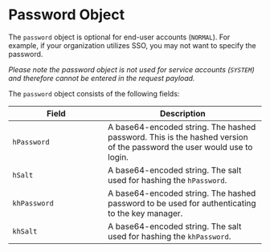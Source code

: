 # Password Object

The `password` object is optional for end-user accounts (`NORMAL`). For example, if your organization utilizes SSO, you may not want to specify the password.

_Please note the password object is not used for service accounts (`SYSTEM`) and therefore cannot be entered in the request payload._

The `password` object consists of the following fields:

<table><thead><tr><th width="174">Field</th><th>Description</th></tr></thead><tbody><tr><td><code>hPassword</code></td><td>A base64-encoded string. The hashed password. This is the hashed version of the password the user would use to login.</td></tr><tr><td><code>hSalt</code></td><td>A base64-encoded string. The salt used for hashing the <code>hPassword</code>.</td></tr><tr><td><code>khPassword</code></td><td>A base64-encoded string. The hashed password to be used for authenticating to the key manager.</td></tr><tr><td><code>khSalt</code></td><td>A base64-encoded string. The salt used for hashing the <code>khPassword</code>.</td></tr></tbody></table>
